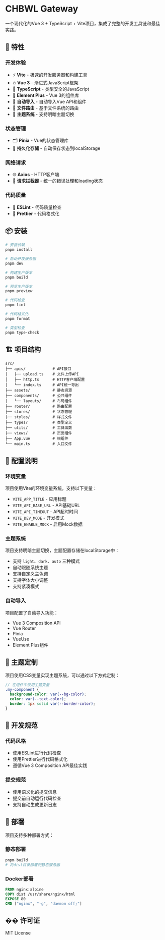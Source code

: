 # CHBWL Gateway

一个现代化的Vue 3 + TypeScript + Vite项目，集成了完整的开发工具链和最佳实践。

## 🚀 特性

### 开发体验
- ⚡️ **Vite** - 极速的开发服务器和构建工具
- 🔥 **Vue 3** - 渐进式JavaScript框架
- 📝 **TypeScript** - 类型安全的JavaScript
- 🎨 **Element Plus** - Vue 3的组件库
- 🎯 **自动导入** - 自动导入Vue API和组件
- 📁 **文件路由** - 基于文件系统的路由
- 🎨 **主题系统** - 支持明暗主题切换

### 状态管理
- 🗂️ **Pinia** - Vue的状态管理库
- 💾 **持久化存储** - 自动保存状态到localStorage

### 网络请求
- 🌐 **Axios** - HTTP客户端
- 🔄 **请求拦截器** - 统一的错误处理和loading状态

### 代码质量
- 📏 **ESLint** - 代码质量检查
- 💅 **Prettier** - 代码格式化

## 📦 安装

```bash
# 安装依赖
pnpm install

# 启动开发服务器
pnpm dev

# 构建生产版本
pnpm build

# 预览生产版本
pnpm preview

# 代码检查
pnpm lint

# 代码格式化
pnpm format

# 类型检查
pnpm type-check
```

## 🏗️ 项目结构

```
src/
├── apis/            # API接口
│   ├── upload.ts    # 文件上传API
│   ├── http.ts      # HTTP客户端配置
│   └── index.ts     # API统一导出
├── assets/          # 静态资源
├── components/      # 公共组件
│   └── layouts/     # 布局组件
├── router/          # 路由配置
├── stores/          # 状态管理
├── styles/          # 样式文件
├── types/           # 类型定义
├── utils/           # 工具函数
├── views/           # 页面组件
├── App.vue          # 根组件
└── main.ts          # 入口文件
```

## 🔧 配置说明

### 环境变量
项目使用Vite的环境变量系统，支持以下变量：

- `VITE_APP_TITLE` - 应用标题
- `VITE_API_BASE_URL` - API基础URL
- `VITE_API_TIMEOUT` - API超时时间
- `VITE_DEV_MODE` - 开发模式
- `VITE_ENABLE_MOCK` - 启用Mock数据

### 主题系统
项目支持明暗主题切换，主题配置存储在localStorage中：

- 支持 `light`、`dark`、`auto` 三种模式
- 自动跟随系统主题
- 支持自定义主色调
- 支持字体大小调整
- 支持紧凑模式

### 自动导入
项目配置了自动导入功能：

- Vue 3 Composition API
- Vue Router
- Pinia
- VueUse
- Element Plus组件

## 🎨 主题定制

项目使用CSS变量实现主题系统，可以通过以下方式定制：

```scss
// 在组件中使用主题变量
.my-component {
  background-color: var(--bg-color);
  color: var(--text-color);
  border: 1px solid var(--border-color);
}
```

## 📝 开发规范

### 代码风格
- 使用ESLint进行代码检查
- 使用Prettier进行代码格式化
- 遵循Vue 3 Composition API最佳实践

### 提交规范
- 使用语义化的提交信息
- 提交前自动运行代码检查
- 支持自动生成更新日志

## 🚀 部署

项目支持多种部署方式：

### 静态部署
```bash
pnpm build
# 将dist目录部署到静态服务器
```

### Docker部署
```dockerfile
FROM nginx:alpine
COPY dist /usr/share/nginx/html
EXPOSE 80
CMD ["nginx", "-g", "daemon off;"]
```

## �� 许可证

MIT License
